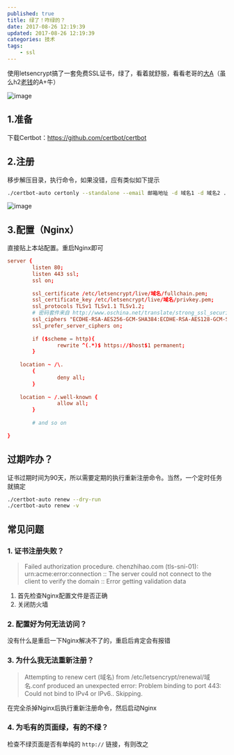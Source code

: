```yaml
---
published: true
title: 绿了！咋绿的？
date: 2017-08-26 12:19:39
updated: 2017-08-26 12:19:39
categories: 技术
tags: 
    - ssl
---
```


使用letsencrypt搞了一套免费SSL证书，绿了，看着就舒服，看看老哥的[大A](https://www.ssllabs.com/ssltest/analyze.html?d=chenzhihao.com)（虽么h2[老钱](https://www.ssllabs.com/ssltest/analyze.html?d=qiananhua.com)的A+牛）

![image](/images/WX20170821-010315.png)

## 1.准备

下载Certbot：https://github.com/certbot/certbot

## 2.注册

移步解压目录，执行命令，如果没错，应有类似如下提示
```bash
./certbot-auto certonly --standalone --email 邮箱地址 -d 域名1 -d 域名2 ... -d 域名n
```
![image](/images/WX20170821-012214@2x.png)


## 3.配置（Nginx）

直接贴上本站配置。重启Nginx即可

```conf
server {
        listen 80;
        listen 443 ssl;
        ssl on;
 
        ssl_certificate /etc/letsencrypt/live/域名/fullchain.pem;
        ssl_certificate_key /etc/letsencrypt/live/域名/privkey.pem;
        ssl_protocols TLSv1 TLSv1.1 TLSv1.2;
        # 密码套件来自 http://www.oschina.net/translate/strong_ssl_security_on_nginx
        ssl_ciphers "ECDHE-RSA-AES256-GCM-SHA384:ECDHE-RSA-AES128-GCM-SHA256:DHE-RSA-AES256-GCM-SHA384:DHE-RSA-AES128-GCM-SHA256:ECDHE-RSA-AES256-SHA384:ECDHE-RSA-AES128-SHA256:ECDHE-RSA-AES256-SHA:ECDHE-RSA-AES128-SHA:DHE-RSA-AES256-SHA256:DHE-RSA-AES128-SHA256:DHE-RSA-AES256-SHA:DHE-RSA-AES128-SHA:ECDHE-RSA-DES-CBC3-SHA:EDH-RSA-DES-CBC3-SHA:AES256-GCM-SHA384:AES128-GCM-SHA256:AES256-SHA256:AES128-SHA256:AES256-SHA:AES128-SHA:DES-CBC3-SHA:HIGH:!aNULL:!eNULL:!EXPORT:!DES:!MD5:!PSK:!RC4";
        ssl_prefer_server_ciphers on;
 
        if ($scheme = http){
                rewrite ^(.*)$ https://$host$1 permanent;
        }
 
    location ~ /\.
        {
                deny all;
        }
 
    location ~ /.well-known {
                allow all;
        }
      
        # and so on
 
}
```

## 过期咋办？
证书过期时间为90天，所以需要定期的执行重新注册命令。当然，一个定时任务就搞定
```bash
./certbot-auto renew --dry-run
./certbot-auto renew -v
```

## 常见问题

### 1. 证书注册失败？
> Failed authorization procedure. chenzhihao.com (tls-sni-01): urn:acme:error:connection :: The server could not connect to the client to verify the domain :: Error getting validation data

1. 首先检查Nginx配置文件是否正确
2. 关闭防火墙

### 2. 配置好为何无法访问？
没有什么是重启一下Nginx解决不了的，重启后肯定会有报错

### 3. 为什么我无法重新注册？
> Attempting to renew cert (域名) from /etc/letsencrypt/renewal/域名.conf produced an unexpected error: Problem binding to port 443: Could not bind to IPv4 or IPv6.. Skipping.

在完全杀掉Nginx后执行重新注册命令，然后启动Nginx

### 4. 为毛有的页面绿，有的不绿？
检查不绿页面是否有单纯的 `http://` 链接，有则改之
